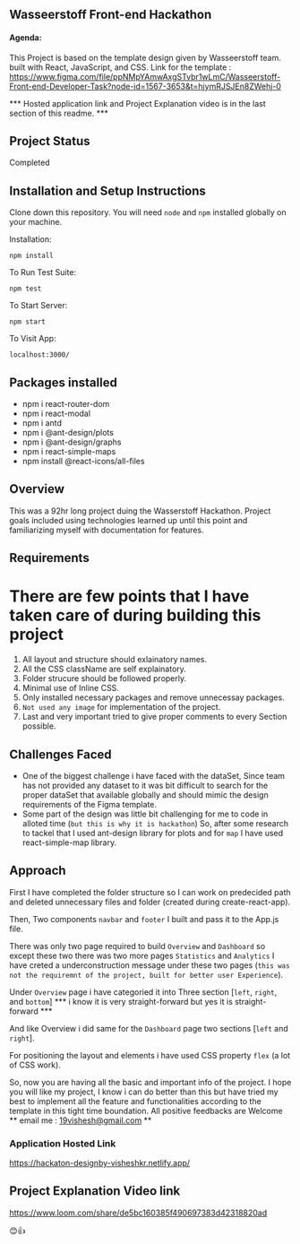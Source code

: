 ## Wasseerstoff Front-end Hackathon

#### Agenda:

This Project is based on the template design given by Wasseerstoff team. built with React, JavaScript, and CSS.
Link for the template : https://www.figma.com/file/ppNMpYAmwAxgSTvbr1wLmC/Wasseerstoff-Front-end-Developer-Task?node-id=1567-3653&t=hjymRJSJEn8ZWehj-0

*** Hosted application link and Project Explanation video is in the last section of this readme. ***

## Project Status
Completed 

## Installation and Setup Instructions

Clone down this repository. You will need `node` and `npm` installed globally on your machine.  

Installation:

`npm install`  

To Run Test Suite:  

`npm test`  

To Start Server:

`npm start`  

To Visit App:

`localhost:3000/`  


## Packages installed
- npm i react-router-dom
- npm i react-modal
- npm i antd
- npm i @ant-design/plots  
- npm i @ant-design/graphs
- npm i react-simple-maps
- npm install @react-icons/all-files


## Overview
  
This was a 92hr long project duing the Wasserstoff Hackathon. Project goals included using technologies learned up until this point and familiarizing myself with documentation for features. 

## Requirements

# There are few points that I have taken care of during building this project
1. All layout and structure should exlainatory names.
2. All the CSS className are self explainatory.
3. Folder strucure should be followed properly.
4. Minimal use of Inline CSS.
5. Only installed necessary packages and remove unnecessay packages.
6. `Not used any image` for implementation of the project.
7. Last and very important tried to give proper comments to every Section possible.

## Challenges Faced

- One of the biggest challenge i have faced with the dataSet, Since team has not provided any dataset to it was bit difficult to search for the proper dataSet that available globally and should mimic the design requirements of the Figma template.
- Some part of the design was little bit challenging for me to code in alloted time (`but this is why it is hackathon`) So, after some research to tackel that I used ant-design library for plots and for `map` I have used react-simple-map library.


## Approach
 First I have completed the folder structure so I can work on predecided path and deleted unnecessary files and folder (created during create-react-app).

 Then, Two components `navbar` and `footer` I built and pass it to the App.js file. 

 There was only two page required to build `Overview` and `Dashboard` so except these two there was two more pages `Statistics` and `Analytics` I have creted a underconstruction message under these two pages (`this was not the requiremnt of the project, built for better user Experience`).

 Under `Overview` page i have categoried it into Three section [`left`, `right`, and `bottom`] *** i know it is very straight-forward but yes it is straight-forward ***

 And like Overview i did same for the `Dashboard` page two sections [`left` and `right`].

 For positioning the layout and elements i have used CSS property `flex` (a lot of CSS work).

 So, now you are having all the basic and important info of the project. I hope you will like my project, I know i can do better than this but have tried my best to implement all the feature and functionalities according to the template in this tight time boundation.
 All positive feedbacks are Welcome ** email me : 19vishesh@gmail.com **



### Application Hosted Link

https://hackaton-designby-visheshkr.netlify.app/

## Project Explanation Video link

https://www.loom.com/share/de5bc160385f490697383d42318820ad

😊👍

